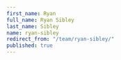 ```yaml
---
first_name: Ryan
full_name: Ryan Sibley
last_name: Sibley
name: ryan-sibley
redirect_from: "/team/ryan-sibley/"
published: true
---
```


